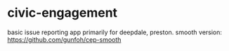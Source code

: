 # civic-engagement

basic issue reporting app primarily for deepdale, preston.
smooth version: https://github.com/gunfoh/cep-smooth
